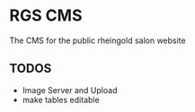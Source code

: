 # RGS CMS

The CMS for the public rheingold salon website

## TODOS

- Image Server and Upload
- make tables editable
